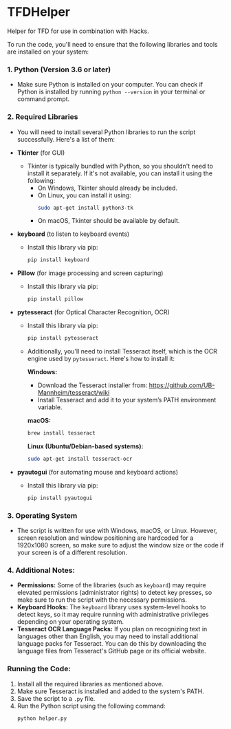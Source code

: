 # TFDHelper
Helper for TFD for use in combination with Hacks.


To run the code, you'll need to ensure that the following libraries and tools are installed on your system:

### 1. **Python** (Version 3.6 or later)
   - Make sure Python is installed on your computer. You can check if Python is installed by running `python --version` in your terminal or command prompt.

### 2. **Required Libraries**
   - You will need to install several Python libraries to run the script successfully. Here's a list of them:
   
   - **Tkinter** (for GUI)
     - Tkinter is typically bundled with Python, so you shouldn't need to install it separately. If it's not available, you can install it using the following:
       - On Windows, Tkinter should already be included.
       - On Linux, you can install it using:
         ```bash
         sudo apt-get install python3-tk
         ```
       - On macOS, Tkinter should be available by default.

   - **keyboard** (to listen to keyboard events)
     - Install this library via pip:
       ```bash
       pip install keyboard
       ```

   - **Pillow** (for image processing and screen capturing)
     - Install this library via pip:
       ```bash
       pip install pillow
       ```

   - **pytesseract** (for Optical Character Recognition, OCR)
     - Install this library via pip:
       ```bash
       pip install pytesseract
       ```
     - Additionally, you'll need to install Tesseract itself, which is the OCR engine used by `pytesseract`. Here's how to install it:

       **Windows:**
       - Download the Tesseract installer from: https://github.com/UB-Mannheim/tesseract/wiki
       - Install Tesseract and add it to your system’s PATH environment variable.

       **macOS:**
       ```bash
       brew install tesseract
       ```

       **Linux (Ubuntu/Debian-based systems):**
       ```bash
       sudo apt-get install tesseract-ocr
       ```

   - **pyautogui** (for automating mouse and keyboard actions)
     - Install this library via pip:
       ```bash
       pip install pyautogui
       ```

### 3. **Operating System**
   - The script is written for use with Windows, macOS, or Linux. However, screen resolution and window positioning are hardcoded for a 1920x1080 screen, so make sure to adjust the window size or the code if your screen is of a different resolution.

### 4. **Additional Notes:**
   - **Permissions:** Some of the libraries (such as `keyboard`) may require elevated permissions (administrator rights) to detect key presses, so make sure to run the script with the necessary permissions.
   - **Keyboard Hooks:** The `keyboard` library uses system-level hooks to detect keys, so it may require running with administrative privileges depending on your operating system.
   - **Tesseract OCR Language Packs:** If you plan on recognizing text in languages other than English, you may need to install additional language packs for Tesseract. You can do this by downloading the language files from Tesseract's GitHub page or its official website.

### Running the Code:
1. Install all the required libraries as mentioned above.
2. Make sure Tesseract is installed and added to the system's PATH.
3. Save the script to a `.py` file.
4. Run the Python script using the following command:
   ```bash
   python helper.py
   ```
